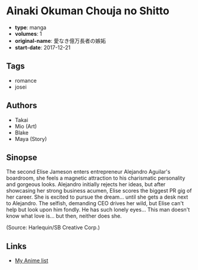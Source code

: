 # Ainaki Okuman Chouja no Shitto

-   **type**: manga
-   **volumes**: 1
-   **original-name**: 愛なき億万長者の嫉妬
-   **start-date**: 2017-12-21

## Tags

-   romance
-   josei

## Authors

-   Takai
-   Mio (Art)
-   Blake
-   Maya (Story)

## Sinopse

The second Elise Jameson enters entrepreneur Alejandro Aguilar's boardroom, she feels a magnetic attraction to his charismatic personality and gorgeous looks. Alejandro initially rejects her ideas, but after showcasing her strong business acumen, Elise scores the biggest PR gig of her career. She is excited to pursue the dream... until she gets a desk next to Alejandro. The selfish, demanding CEO drives her wild, but Elise can't help but look upon him fondly. He has such lonely eyes... This man doesn't know what love is... but then, neither does she.

(Source: Harlequin/SB Creative Corp.)

## Links

-   [My Anime list](https://myanimelist.net/manga/124585/Ainaki_Okuman_Chouja_no_Shitto)
